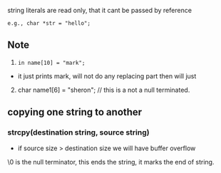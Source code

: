 string literals are read only, that it cant be passed by reference
```
e.g., char *str = "hello";
```

## Note

1. ``` in name[10] = "mark"; ```

- it just prints mark, will not do any replacing part then will just 

2. char name1[6] = "sheron"; // this is a not a null terminated.



## copying one string to another 

### strcpy(destination string, source string)
- if source size > destination size we will have buffer overflow

\0 is the null terminator, this ends the string, it marks the end of string.